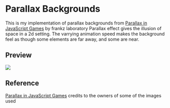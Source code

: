 # Parallax Backgrounds
This is my implementation of parallax backgrounds from [Parallax in JavaScript Games](https://www.youtube.com/watch?v=Mg7ibYWhjPI&t=1s&ab_channel=Frankslaboratory) by frankz laboratory
Parallax effect gives the illusion of space in a 2d setting. The varrying animation speed
makes the background feel as though some elements are far away, and some are near. 

## Preview
<img src="./images/parallaxpreview.gif">


## Reference
[Parallax in JavaScript Games](https://www.youtube.com/watch?v=Mg7ibYWhjPI&t=1s&ab_channel=Frankslaboratory)
credits to the owners of some of the images used 